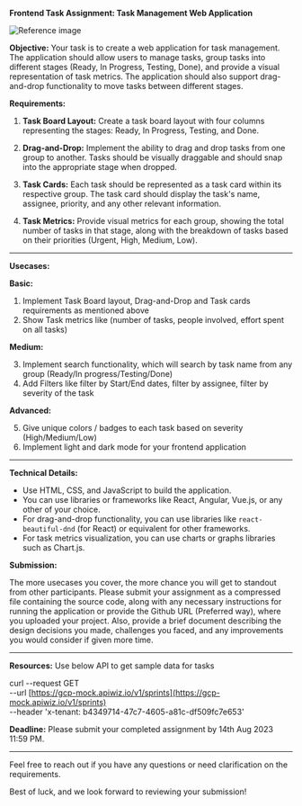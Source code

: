 **Frontend Task Assignment: Task Management Web Application**


![Reference image](https://gcp-developer-acme-api.apiwiz.io/v2/image-v2/client-1/5e4d89a6/1-fk-6-d-iw-pb-n-lr-ks-19t-m-ll7-wa-2x-1cZDIOG6xWER9FMYr_ObS.webp?type=s3)


**Objective:** Your task is to create a web application for task management. The application should allow users to manage tasks, group tasks into different stages (Ready, In Progress, Testing, Done), and provide a visual representation of task metrics. The application should also support drag-and-drop functionality to move tasks between different stages.

**Requirements:**

1.  **Task Board Layout:** Create a task board layout with four columns representing the stages: Ready, In Progress, Testing, and Done.
    
2.  **Drag-and-Drop:** Implement the ability to drag and drop tasks from one group to another. Tasks should be visually draggable and should snap into the appropriate stage when dropped.
    
3.  **Task Cards:** Each task should be represented as a task card within its respective group. The task card should display the task's name, assignee, priority, and any other relevant information.
    
4.  **Task Metrics:** Provide visual metrics for each group, showing the total number of tasks in that stage, along with the breakdown of tasks based on their priorities (Urgent, High, Medium, Low).

---

**Usecases:**

 **Basic:**
 
 1. Implement Task Board layout, Drag-and-Drop and Task cards requirements as mentioned above
 2. Show Task metrics like (number of tasks, people involved, effort spent on all tasks)
 
  **Medium:**

3. Implement search functionality, which will search by task name from any group (Ready/In progress/Testing/Done)
4. Add Filters like filter by Start/End dates, filter by assignee, filter by severity of the task

 **Advanced:**

5. Give unique colors / badges to each task based on severity (High/Medium/Low)
6. Implement light and dark mode for your frontend application

---
**Technical Details:**

-   Use HTML, CSS, and JavaScript to build the application.
-   You can use libraries or frameworks like React, Angular, Vue.js, or any other of your choice.
-   For drag-and-drop functionality, you can use libraries like `react-beautiful-dnd` (for React) or equivalent for other frameworks.
-   For task metrics visualization, you can use charts or graphs libraries such as Chart.js.

**Submission:**

The more usecases you cover, the more chance you will get to standout from other participants. Please submit your assignment as a compressed file containing the source code, along with any necessary instructions for running the application or provide the Github URL (Preferred way), where you uploaded your project. Also, provide a brief document describing the design decisions you made, challenges you faced, and any improvements you would consider if given more time.

---
**Resources:**
Use below API to get sample data for tasks

   curl --request GET \
  --url [https://gcp-mock.apiwiz.io/v1/sprints](https://gcp-mock.apiwiz.io/v1/sprints) \
  --header 'x-tenant: b4349714-47c7-4605-a81c-df509fc7e653'


**Deadline:** Please submit your completed assignment by 14th Aug 2023 11:59 PM.

---
Feel free to reach out if you have any questions or need clarification on the requirements.

Best of luck, and we look forward to reviewing your submission!
